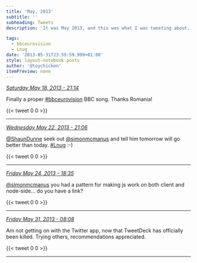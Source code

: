 ```yaml
---
title: 'May, 2013'
subtitle: ''
subheading: Tweets
description: 'It was May 2013, and this was what I was tweeting about...'

tags:
  - bbceurovision
  - Lnug
date: '2013-05-31T23:59:59.999+01:00'
style: layout-notebook posts
author: '@toychicken'
itemPreview: none
---
```


<p><a id="335850903745728512" href="#335850903745728512"><em title="2013-05-18T21:14:29.000+01:00">Saturday May 18, 2013 - 21:14</em></a></p>
      
Finally a proper [#bbceurovision](/tags/bbceurovision) BBC song. Thanks Romania!

{{< tweet 0 0 >}}

---

<p><a id="337298322782031874" href="#337298322782031874"><em title="2013-05-22T21:06:01.000+01:00">Wednesday May 22, 2013 - 21:06</em></a></p>
      
[@ShaunDunne](https://twitter.com/@ShaunDunne)  seek out [@simonmcmanus](https://twitter.com/@simonmcmanus)  and tell him tomorrow will go better than today. [#Lnug](/tags/Lnug) :-)

{{< tweet 0 0 >}}

---

<p><a id="337985317158129664" href="#337985317158129664"><em title="2013-05-24T18:35:53.000+01:00">Friday May 24, 2013 - 18:35</em></a></p>
      
[@simonmcmanus](https://twitter.com/@simonmcmanus)  you had a pattern for making js work on both client and node-side... do you have a link?

{{< tweet 0 0 >}}

---

<p><a id="340364265661812736" href="#340364265661812736"><em title="2013-05-31T08:08:59.000+01:00">Friday May 31, 2013 - 08:08</em></a></p>
      
Am not getting on with the Twitter app, now that TweetDeck has officially been killed. Trying others, recommendations appreciated.

{{< tweet 0 0 >}}

---
